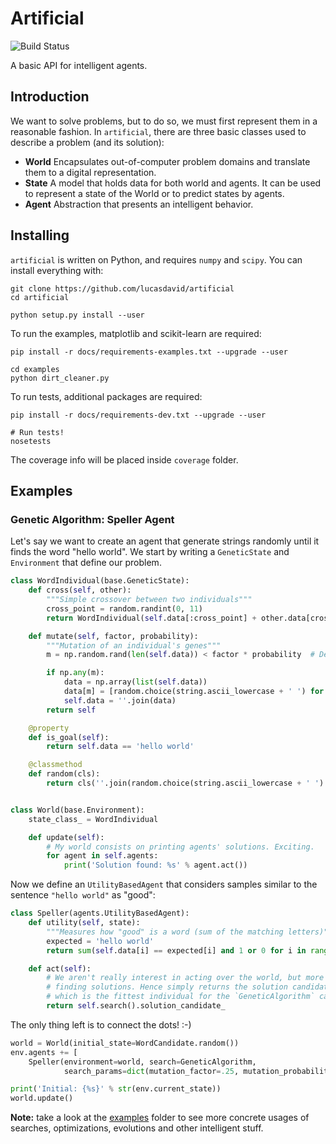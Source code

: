 # Artificial

![Build Status](https://github.com/lucasdavid/artificial/actions/workflows/python-app.yml/badge.svg)

A basic API for intelligent agents.

## Introduction

We want to solve problems, but to do so, we must first represent them in a
reasonable fashion. In `artificial`, there are three basic classes used to
describe a problem (and its solution):

* **World** Encapsulates out-of-computer problem domains and translate them to
            a digital representation.
* **State** A model that holds data for both world and agents. It can be used
            to represent a state of the World or to predict states by agents.
* **Agent** Abstraction that presents an intelligent behavior.

## Installing

`artificial` is written on Python, and requires `numpy` and `scipy`.
You can install everything with:

```shell
git clone https://github.com/lucasdavid/artificial
cd artificial

python setup.py install --user
```

To run the examples, matplotlib and scikit-learn are required:
```
pip install -r docs/requirements-examples.txt --upgrade --user

cd examples
python dirt_cleaner.py
```

To run tests, additional packages are required:
```shell
pip install -r docs/requirements-dev.txt --upgrade --user

# Run tests!
nosetests
```

The coverage info will be placed inside `coverage` folder.

## Examples
### Genetic Algorithm: Speller Agent

Let's say we want to create an agent that generate strings randomly until it
finds the word "hello world". We start by writing a `GeneticState` and
`Environment` that define our problem.

```py
class WordIndividual(base.GeneticState):
    def cross(self, other):
        """Simple crossover between two individuals"""
        cross_point = random.randint(0, 11)
        return WordIndividual(self.data[:cross_point] + other.data[cross_point:])

    def mutate(self, factor, probability):
        """Mutation of an individual's genes"""
        m = np.random.rand(len(self.data)) < factor * probability  # Defines which genes will mutate.

        if np.any(m):
            data = np.array(list(self.data))
            data[m] = [random.choice(string.ascii_lowercase + ' ') for mutated in m if mutated]  # Mutate!
            self.data = ''.join(data)
        return self

    @property
    def is_goal(self):
        return self.data == 'hello world'

    @classmethod
    def random(cls):
        return cls(''.join(random.choice(string.ascii_lowercase + ' ') for _ in range(11))


class World(base.Environment):
    state_class_ = WordIndividual

    def update(self):
        # My world consists on printing agents' solutions. Exciting.
        for agent in self.agents:
            print('Solution found: %s' % agent.act())

```

Now we define an `UtilityBasedAgent` that considers samples similar to the
sentence `"hello world"` as "good":

```py
class Speller(agents.UtilityBasedAgent):
    def utility(self, state):
        """Measures how "good" is a word (sum of the matching letters)"""
        expected = 'hello world'
        return sum(self.data[i] == expected[i] and 1 or 0 for i in range(11)))

    def act(self):
        # We aren't really interest in acting over the world, but more in
        # finding solutions. Hence simply returns the solution candidate,
        # which is the fittest individual for the `GeneticAlgorithm` case.
        return self.search().solution_candidate_

```

The only thing left is to connect the dots! :-)

```py
world = World(initial_state=WordCandidate.random())
env.agents += [
    Speller(environment=world, search=GeneticAlgorithm,
            search_params=dict(mutation_factor=.25, mutation_probability=1))]

print('Initial: {%s}' % str(env.current_state))
world.update()

```

**Note:** take a look at the
[examples](https://github.com/lucasdavid/artificial/tree/master/examples)
folder to see more concrete usages of searches, optimizations, evolutions and
other intelligent stuff.
